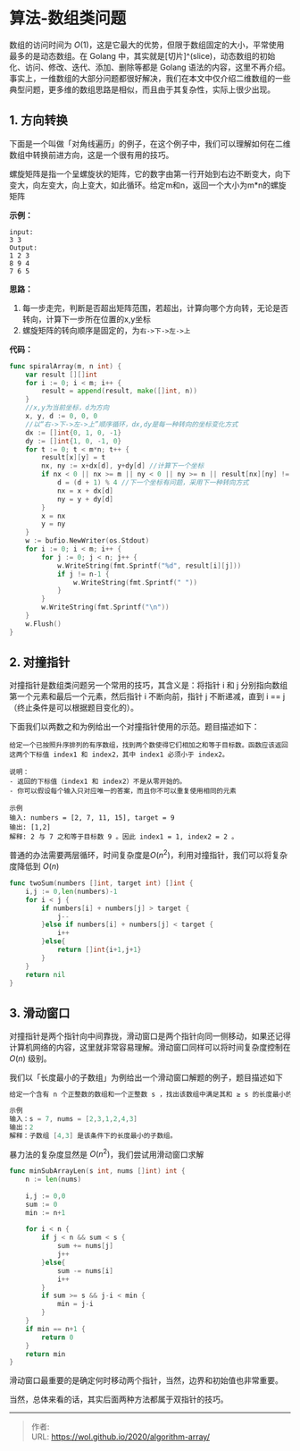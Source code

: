 # 算法-数组类问题


数组的访问时间为 $O(1)$，这是它最大的优势，但限于数组固定的大小，平常使用最多的是动态数组。在 Golang 中，其实就是[切片]^(slice)，动态数组的初始化、访问、修改、迭代、添加、删除等都是 Golang 语法的内容，这里不再介绍。事实上，一维数组的大部分问题都很好解决，我们在本文中仅介绍二维数组的一些典型问题，更多维的数组思路是相似，而且由于其复杂性，实际上很少出现。

## 1. 方向转换

下面是一个叫做「对角线遍历」的例子，在这个例子中，我们可以理解如何在二维数组中转换前进方向，这是一个很有用的技巧。

螺旋矩阵是指一个呈螺旋状的矩阵，它的数字由第一行开始到右边不断变大，向下变大，向左变大，向上变大，如此循环。给定m和n，返回一个大小为m*n的螺旋矩阵

**示例：**

```in
input:
3 3
Output:
1 2 3
8 9 4
7 6 5
```

**思路：**

1. 每一步走完，判断是否超出矩阵范围，若超出，计算向哪个方向转，无论是否转向，计算下一步所在位置的x,y坐标
2. 螺旋矩阵的转向顺序是固定的，为`右->下->左->上`

**代码：**

```go
func spiralArray(m, n int) {
	var result [][]int
	for i := 0; i < m; i++ {
		result = append(result, make([]int, n))
	}
    //x,y为当前坐标，d为方向
	x, y, d := 0, 0, 0
    //以“右->下->左->上”顺序循环，dx,dy是每一种转向的坐标变化方式
	dx := []int{0, 1, 0, -1}
	dy := []int{1, 0, -1, 0}
	for t := 0; t < m*n; t++ {
		result[x][y] = t
		nx, ny := x+dx[d], y+dy[d] //计算下一个坐标
		if nx < 0 || nx >= m || ny < 0 || ny >= n || result[nx][ny] != 0 {
			d = (d + 1) % 4 //下一个坐标有问题，采用下一种转向方式
			nx = x + dx[d]
			ny = y + dy[d]
		}
		x = nx
		y = ny
	}
	w := bufio.NewWriter(os.Stdout)
	for i := 0; i < m; i++ {
		for j := 0; j < n; j++ {
			w.WriteString(fmt.Sprintf("%d", result[i][j]))
			if j != n-1 {
				w.WriteString(fmt.Sprintf(" "))
			}
		}
		w.WriteString(fmt.Sprintf("\n"))
	}
	w.Flush()
}
```

## 2. 对撞指针

对撞指针是数组类问题另一个常用的技巧，其含义是：将指针 i 和 j 分别指向数组第一个元素和最后一个元素，然后指针 i 不断向前，指针 j 不断递减，直到 i == j（终止条件是可以根据题目变化的）。

下面我们以两数之和为例给出一个对撞指针使用的示范。题目描述如下：

```
给定一个已按照升序排列的有序数组，找到两个数使得它们相加之和等于目标数。函数应该返回这两个下标值 index1 和 index2，其中 index1 必须小于 index2。

说明：
- 返回的下标值（index1 和 index2）不是从零开始的。
- 你可以假设每个输入只对应唯一的答案，而且你不可以重复使用相同的元素

示例
输入: numbers = [2, 7, 11, 15], target = 9
输出: [1,2]
解释: 2 与 7 之和等于目标数 9 。因此 index1 = 1, index2 = 2 。
```

普通的办法需要两层循环，时间复杂度是$O(n^2)$，利用对撞指针，我们可以将复杂度降低到 $O(n)$

```go
func twoSum(numbers []int, target int) []int {
    i,j := 0,len(numbers)-1
    for i < j {
        if numbers[i] + numbers[j] > target {
            j--
        }else if numbers[i] + numbers[j] < target {
            i++
        }else{
            return []int{i+1,j+1}
        }
    }
    return nil
}
```

## 3. 滑动窗口

对撞指针是两个指针向中间靠拢，滑动窗口是两个指针向同一侧移动，如果还记得计算机网络的内容，这里就非常容易理解。滑动窗口同样可以将时间复杂度控制在 $O(n)$ 级别。

我们以「长度最小的子数组」为例给出一个滑动窗口解题的例子，题目描述如下

```go
给定一个含有 n 个正整数的数组和一个正整数 s ，找出该数组中满足其和 ≥ s 的长度最小的子数组，并返回其长度。如果不存在符合条件的子数组，返回 0。

示例
输入：s = 7, nums = [2,3,1,2,4,3]
输出：2
解释：子数组 [4,3] 是该条件下的长度最小的子数组。
```

暴力法的复杂度显然是 $O(n^2)$，我们尝试用滑动窗口求解

```go
func minSubArrayLen(s int, nums []int) int {
    n := len(nums)
   
    i,j := 0,0
    sum := 0
    min := n+1
    
    for i < n {
        if j < n && sum < s {
            sum += nums[j]
            j++
        }else{
            sum -= nums[i]
            i++
        }
        if sum >= s && j-i < min {
            min = j-i
        }
    }
    if min == n+1 {
        return 0
    }
    return min
}
```

滑动窗口最重要的是确定何时移动两个指针，当然，边界和初始值也非常重要。

当然，总体来看的话，其实后面两种方法都属于双指针的技巧。

---

> 作者:   
> URL: https://wol.github.io/2020/algorithm-array/  

